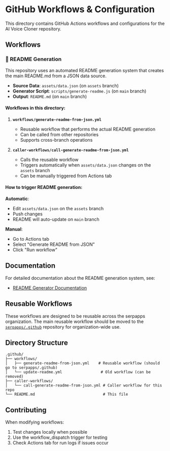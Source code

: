 # GitHub Workflows & Configuration

This directory contains GitHub Actions workflows and configurations for the AI Voice Cloner repository.

## Workflows

### 📝 README Generation

This repository uses an automated README generation system that creates the main README.md from a JSON data source.

- **Source Data**: `assets/data.json` (on `assets` branch)
- **Generator Script**: `scripts/generate-readme.js` (on `main` branch)
- **Output**: `README.md` (on `main` branch)

#### Workflows in this directory:

1. **`workflows/generate-readme-from-json.yml`**
   - Reusable workflow that performs the actual README generation
   - Can be called from other repositories
   - Supports cross-branch operations

2. **`caller-workflows/call-generate-readme-from-json.yml`**
   - Calls the reusable workflow
   - Triggers automatically when `assets/data.json` changes on the `assets` branch
   - Can be manually triggered from Actions tab

#### How to trigger README generation:

**Automatic**: 
- Edit `assets/data.json` on the `assets` branch
- Push changes
- README will auto-update on `main` branch

**Manual**:
- Go to Actions tab
- Select "Generate README from JSON"
- Click "Run workflow"

## Documentation

For detailed documentation about the README generation system, see:
- [README Generator Documentation](../docs/README-GENERATOR.md)

## Reusable Workflows

These workflows are designed to be reusable across the serpapps organization. The main reusable workflow should be moved to the [`serpapps/.github`](https://github.com/serpapps/.github) repository for organization-wide use.

## Directory Structure

```
.github/
├── workflows/
│   ├── generate-readme-from-json.yml    # Reusable workflow (should go to serpapps/.github)
│   └── update-readme.yml                 # Old workflow (can be removed)
├── caller-workflows/
│   └── call-generate-readme-from-json.yml # Caller workflow for this repo
└── README.md                              # This file
```

## Contributing

When modifying workflows:
1. Test changes locally when possible
2. Use the workflow_dispatch trigger for testing
3. Check Actions tab for run logs if issues occur